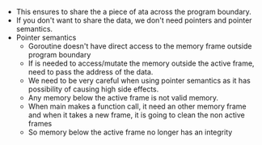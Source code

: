 -   This ensures to share the a piece of ata across the program boundary.
-   If you don't want to share the data, we don't need pointers and pointer semantics.
-   Pointer semantics
    -   Goroutine doesn't have direct access to the memory frame outside program boundary
    -   If is needed to access/mutate the memory outside the active frame, need to pass the address of the data.
    -   We need to be very careful when using pointer semantics as it has possibility of causing high side effects.
    -   Any memory below the active frame is not valid memory.
    -   When main makes a function call, it need an other memory frame and when it takes a new frame, it is going to clean the non active frames
    -   So memory below the active frame no longer has an integrity
